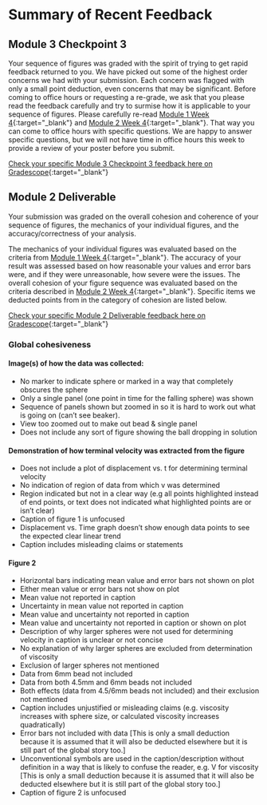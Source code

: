 # Summary of Recent Feedback

## Module 3 Checkpoint 3

Your sequence of figures was graded with the spirit of trying to get rapid feedback returned to you. We have picked out some of the highest order concerns we had with your submission. Each concern was flagged with only a small point deduction, even concerns that may be significant. Before coming to office hours or requesting a re-grade, we ask that you please read the feedback carefully and try to surmise how it is applicable to your sequence of figures. Please carefully re-read [Module 1 Week 4](https://physics-50.github.io/Module-1/week4){:target="_blank"} and [Module 2 Week 4](https://physics-50.github.io/Module-2/week4){:target="_blank"}. That way you can come to office hours with specific questions. We are happy to answer specific questions, but we will not have time in office hours this week to provide a review of your poster before you submit. 

[Check your specific Module 3 Checkpoint 3 feedback here on Gradescope](https://www.gradescope.com/courses/165932/assignments/828013){:target="_blank"}

## Module 2 Deliverable

Your submission was graded on the overall cohesion and coherence of your sequence of figures, the mechanics of your individual figures, and the accuracy/correctness of your analysis. 

The mechanics of your individual figures was evaluated based on the criteria from [Module 1 Week 4](https://physics-50.github.io/Module-1/week4){:target="_blank"}. The accuracy of your result was assessed based on how reasonable your values and error bars were, and if they were unreasonable, how severe were the issues. The overall cohesion of your figure sequence was evaluated based on the criteria described in [Module 2 Week 4](https://physics-50.github.io/Module-2/week4){:target="_blank"}. Specific items we deducted points from in the category of cohesion are listed below.

[Check your specific Module 2 Deliverable feedback here on Gradescope](https://www.gradescope.com/courses/165932/assignments/770299){:target="_blank"}

### Global cohesiveness

#### Image(s) of how the data was collected:
+ No marker to indicate sphere or marked in a way that completely obscures the sphere 
+ Only a single panel (one point in time for the falling sphere) was shown
+ Sequence of panels shown but zoomed in so it is hard to work out what is going on (can’t see beaker). 
+ View too zoomed out to make out bead & single panel 
+ Does not include any sort of figure showing the ball dropping in solution 

#### Demonstration of how terminal velocity was extracted from the figure
+ Does not include a plot of displacement vs. t for determining terminal velocity
+ No indication of region of data from which v was determined 
+ Region indicated but not in a clear way (e.g all points highlighted instead of end points, or text does not indicated what highlighted points are or isn’t clear) 
+ Caption of figure 1 is unfocused 
+ Displacement vs. Time graph doesn’t show enough data points to see the expected clear linear trend 
+ Caption includes misleading claims or statements 

#### Figure 2
+ Horizontal bars indicating mean value and error bars not shown on plot 
+ Either mean value or error bars not show on plot 
+ Mean value not reported in caption 
+ Uncertainty in mean value not reported in caption 
+ Mean value and uncertainty not reported in caption 
+ Mean value and uncertainty not reported in caption or shown on plot 
+ Description of why larger spheres were not used for determining velocity in caption is unclear or not concise 
+ No explanation of why larger spheres are excluded from determination of viscosity
+ Exclusion of larger spheres not mentioned 
+ Data from 6mm bead not included 
+ Data from both 4.5mm and 6mm beads not included 
+ Both effects (data from 4.5/6mm beads not included) and their exclusion not mentioned 
+ Caption includes unjustified or misleading claims (e.g. viscosity increases with sphere size, or calculated viscosity increases quadratically)  
+ Error bars not included with data  [This is only a small deduction because it is assumed that it will also be deducted elsewhere but it is still part of the global story too.]
+ Unconventional symbols are used in the caption/description without definition in a way that is likely to confuse the reader, e.g. V for viscosity  [This is only a small deduction because it is assumed that it will also be deducted elsewhere but it is still part of the global story too.]
+ Caption of figure 2 is unfocused 
